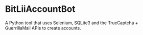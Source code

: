 # BitLiiAccountBot
A Python tool that uses Selenium, SQLite3 and the TrueCaptcha + GuerrillaMail APIs to create accounts.
